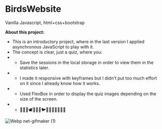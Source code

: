 # BirdsWebsite
Vanilla Javascript, html+css+bootstrap

**About this project:**
- This is an introductory project, where in the last version I applied asynchronous JavaScript to play with it.
- The concept is clear, just a quiz, where you:
- - Save the sessions in the local storage in order to view them in the statistics later.
- - I made it responsive with keyframes but I didn't put too much effort on it since I already know how it works.
- - Used FlexBox in order to display the quiz images depending on the size of the screen.
- - 🦚🦜🦢🕊🦉🦆🦅🐦🐓🐤🐣🐥🐔🐧🦃

![Webp net-gifmaker (1)](https://user-images.githubusercontent.com/58588711/114913438-793bbe80-9e21-11eb-8862-2593733f1e24.gif)
